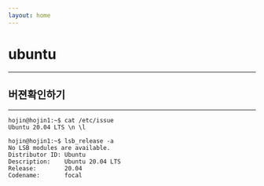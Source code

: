 ```yaml
---
layout: home
---
```


# ubuntu
---

## 버젼확인하기
---

```console
hojin@hojin1:~$ cat /etc/issue
Ubuntu 20.04 LTS \n \l
```

```console
hojin@hojin1:~$ lsb_release -a
No LSB modules are available.
Distributor ID: Ubuntu
Description:    Ubuntu 20.04 LTS
Release:        20.04
Codename:       focal
```